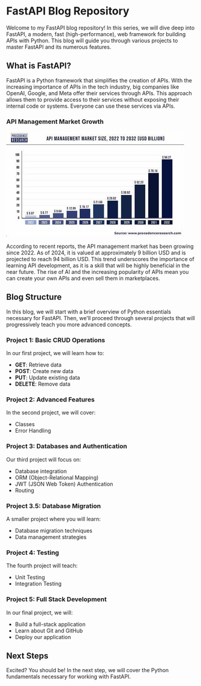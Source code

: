 # FastAPI Blog Repository

Welcome to my FastAPI blog repository! In this series, we will dive deep into FastAPI, a modern, fast (high-performance), web framework for building APIs with Python. This blog will guide you through various projects to master FastAPI and its numerous features.

## What is FastAPI?

FastAPI is a Python framework that simplifies the creation of APIs. With the increasing importance of APIs in the tech industry, big companies like OpenAI, Google, and Meta offer their services through APIs. This approach allows them to provide access to their services without exposing their internal code or systems. Everyone can use these services via APIs.

### API Management Market Growth

![alt text](<001_Images/Fast apiii.jpeg>)

According to recent reports, the API management market has been growing since 2022. As of 2024, it is valued at approximately 9 billion USD and is projected to reach 94 billion USD. This trend underscores the importance of learning API development, as it is a skill that will be highly beneficial in the near future. The rise of AI and the increasing popularity of APIs mean you can create your own APIs and even sell them in marketplaces.

## Blog Structure

In this blog, we will start with a brief overview of Python essentials necessary for FastAPI. Then, we'll proceed through several projects that will progressively teach you more advanced concepts.

### Project 1: Basic CRUD Operations

In our first project, we will learn how to:

- **GET**: Retrieve data
- **POST**: Create new data
- **PUT**: Update existing data
- **DELETE**: Remove data

### Project 2: Advanced Features

In the second project, we will cover:

- Classes
- Error Handling

### Project 3: Databases and Authentication

Our third project will focus on:

- Database integration
- ORM (Object-Relational Mapping)
- JWT (JSON Web Token) Authentication
- Routing

### Project 3.5: Database Migration

A smaller project where you will learn:

- Database migration techniques
- Data management strategies

### Project 4: Testing

The fourth project will teach:

- Unit Testing
- Integration Testing

### Project 5: Full Stack Development

In our final project, we will:

- Build a full-stack application
- Learn about Git and GitHub
- Deploy our application

## Next Steps

Excited? You should be! In the next step, we will cover the Python fundamentals necessary for working with FastAPI.

